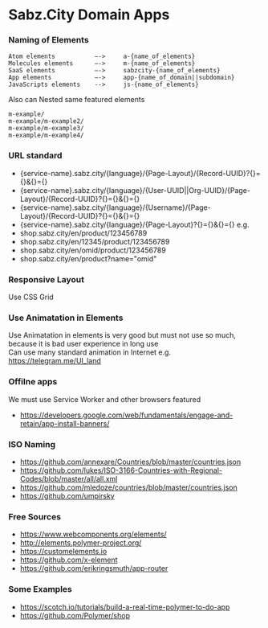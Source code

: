 # Sabz.City Domain Apps

### Naming of Elements
```
Atom elements           —->     a-{name_of_elements}
Molecules elements      —->     m-{name_of_elements}
SaaS elements           —->     sabzcity-{name_of_elements}
App elements            —->     app-{name_of_domain||subdomain}
JavaScripts elements    -->     js-{name_of_elements}
```
Also can Nested same featured elements
```
m-example/
m-example/m-example2/
m-example/m-example3/
m-example/m-example4/
```

### URL standard
- {service-name}.sabz.city/{language}/{Page-Layout}/{Record-UUID}?{}={}&{}={}
- {service-name}.sabz.city/{language}/{User-UUID||Org-UUID}/{Page-Layout}/{Record-UUID}?{}={}&{}={}
- {service-name}.sabz.city/{language}/{Username}/{Page-Layout}/{Record-UUID}?{}={}&{}={}
- {service-name}.sabz.city/{language}/{Page-Layout}?{}={}&{}={}
e.g.
- shop.sabz.city/en/product/123456789
- shop.sabz.city/en/12345/product/123456789
- shop.sabz.city/en/omid/product/123456789
- shop.sabz.city/en/product?name="omid"

### Responsive Layout
Use CSS Grid

### Use Animatation in Elements
Use Animatation in elements is very good but must not use so much, because it is bad user experience in long use  
Can use many standard animation in Internet e.g. https://telegram.me/UI_land

### Offilne apps
We must use Service Worker and other browsers featured
- https://developers.google.com/web/fundamentals/engage-and-retain/app-install-banners/

### ISO Naming
- https://github.com/annexare/Countries/blob/master/countries.json
- https://github.com/lukes/ISO-3166-Countries-with-Regional-Codes/blob/master/all/all.xml
- https://github.com/mledoze/countries/blob/master/countries.json
- https://github.com/umpirsky


### Free Sources
- https://www.webcomponents.org/elements/
- http://elements.polymer-project.org/
- https://customelements.io
- https://github.com/x-element
- https://github.com/erikringsmuth/app-router

### Some Examples
- https://scotch.io/tutorials/build-a-real-time-polymer-to-do-app
- https://github.com/Polymer/shop